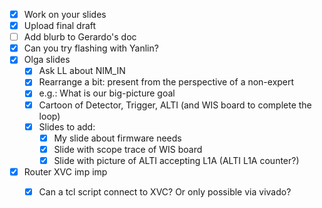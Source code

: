 - [x] Work on your slides
- [x] Upload final draft
- [ ] Add blurb to Gerardo's doc
- [x] Can you try flashing with Yanlin?
- [x] Olga slides
  - [x] Ask LL about NIM_IN
  - [x] Rearrange a bit: present from the perspective of a non-expert
  - [x] e.g.: What is our big-picture goal
  - [x] Cartoon of Detector, Trigger, ALTI (and WIS board to complete the loop)
  - [x] Slides to add:
    - [x] My slide about firmware needs
    - [x] Slide with scope trace of WIS board
    - [x] Slide with picture of ALTI accepting L1A (ALTI L1A counter?)
- [x] Router XVC imp imp
  - [x] Can a tcl script connect to XVC? Or only possible via vivado?
  
